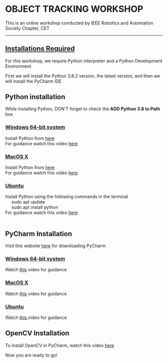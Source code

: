 <html>
    <header>
        <meta charset="UTF-8">
        <title>Object Tracking Workshop</title>
    </header>
    <body>
        <h1>OBJECT TRACKING WORKSHOP</h1>
        <p>This is an online workshop conducted by IEEE Robotics and Automation Society Chapter, CET</p><hr>
        <h2><u>Installations Required</u></h2>
        <p>For this workshop, we require Python interpreter and a Python Development Environment</p>
        <p>First we will install the Python 3.8.2 version, the latest version, and then we will install the PyCharm IDE</p>
        <h2><b>Python installation</b></h2>
        <p>While installing Python, DON'T forget to check the <b>ADD Python 3.8 to Path</b> box</p>
        <h3><u>Windows 64-bit system</u></h3>
        <div>Install Python from <a href="https://www.python.org/downloads/" target="_blank">here</a></div>
        <div>For guidance watch this video <a href="https://www.youtube.com/watch?v=d3AT9EGp4iw&list=PLS1QulWo1RIa7D1O6skqDQ-JZ1GGHKK-K&index=2" target="_blank">here</a></div>
        <h3><u>MacOS X</u></h3>
        <div>Install Python from <a href="https://www.python.org/downloads/" target="_blank">here</a></div>
        <div>For guidance watch this video <a href="https://www.youtube.com/watch?v=0hGzGdRQeak&list=PL6NyNXuLviaoTJn4wKzsYD72dQK9SKMiq&index=5&t=296s" target="_blank">here</a></div>
        <h3><u>Ubuntu</u></h3>
        <div>Install Python using the following commands in the terminal</div>
        <div style="padding-left:20px;">sudo apt update</div>
        <div style="padding-left:20px;">sudo apt install python</div>
        <div>For guidance watch this video <a href="https://www.youtube.com/watch?v=BDGm8xQTlJg&list=PL6NyNXuLviaoTJn4wKzsYD72dQK9SKMiq&index=3&t=111s" target="_blank">here</a></div><br>
        <h2><b>PyCharm Installation</b></h2>
        <div>Visit this website <a href="https://www.jetbrains.com/pycharm/" target="_blank">here</a> for downloading PyCharm</div>
        <h3><u>Windows 64-bit system</u></h3>
        <div>Watch <a href="https://www.youtube.com/watch?v=SZUNUB6nz3g&list=PL6NyNXuLviaoTJn4wKzsYD72dQK9SKMiq&index=7&t=7s" target="_blank">this</a> video for guidance </div>
        <h3><u>MacOS X</u></h3>
        <div>Watch <a href="https://www.youtube.com/watch?v=mDqxeCqVsOg&list=PL6NyNXuLviaoTJn4wKzsYD72dQK9SKMiq&index=6&t=359s" target="_blank">this</a> video for guidance </div>
        <h3><u>Ubuntu</u></h3>
        <div>Watch <a href="https://www.youtube.com/watch?v=cVROiVgR_qg&list=PL6NyNXuLviaoTJn4wKzsYD72dQK9SKMiq&index=4&t=0s" target="_blank">this </a>video for guidance</div>
        <h2><b>OpenCV Installation</b></h2>
        <div>To install OpenCV in PyCharm, watch this video <a href="https://www.youtube.com/watch?v=u6IncyEm080" target="_blank">here</a></div>
        <p>Now you are ready to go!</p>
        
   </body>
</html>
